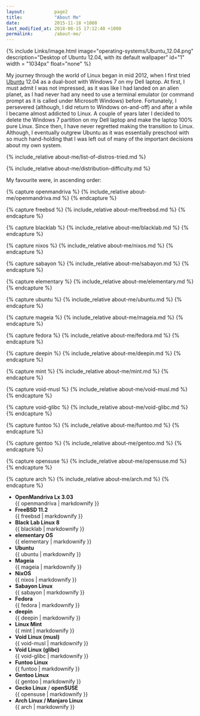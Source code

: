 ```yaml
---
layout:           page2
title:            "About Me"
date:             2015-11-18 +1000
last_modified_at: 2018-08-15 17:12:40 +1000
permalink:        /about-me/
---
```


{% include Links/image.html image="operating-systems/Ubuntu_12.04.png" description="Desktop of Ubuntu 12.04, with its default wallpaper" id="1" width = "1034px" float="none" %}

My journey through the world of Linux began in mid 2012, when I first tried [Ubuntu](http://www.ubuntu.com) 12.04 as a dual-boot with Windows 7 on my Dell laptop. At first, I must admit I was not impressed, as it was like I had landed on an alien planet, as I had never had any need to use a terminal emulator (or command prompt as it is called under Microsoft Windows) before. Fortunately, I persevered (although, I did return to Windows on-and-off) and after a while I became almost addicted to Linux. A couple of years later I decided to delete the Windows 7 partition on my Dell laptop and make the laptop 100% pure Linux. Since then, I have never regretted making the transition to Linux. Although, I eventually outgrew Ubuntu as it was essentially preschool with so much hand-holding that I was left out of many of the important decisions about my own system.

{% include_relative about-me/list-of-distros-tried.md %}

{% include_relative about-me/distribution-difficulty.md %}

My favourite were, in ascending order:

{% capture openmandriva %}
{% include_relative about-me/openmandriva.md %}
{% endcapture %}

{% capture freebsd %}
{% include_relative about-me/freebsd.md %}
{% endcapture %}

{% capture blacklab %}
{% include_relative about-me/blacklab.md %}
{% endcapture %}

{% capture nixos %}
{% include_relative about-me/nixos.md %}
{% endcapture %}

{% capture sabayon %}
{% include_relative about-me/sabayon.md %}
{% endcapture %}

{% capture elementary %}
{% include_relative about-me/elementary.md %}
{% endcapture %}

{% capture ubuntu %}
{% include_relative about-me/ubuntu.md %}
{% endcapture %}

{% capture mageia %}
{% include_relative about-me/mageia.md %}
{% endcapture %}

{% capture fedora %}
{% include_relative about-me/fedora.md %}
{% endcapture %}

{% capture deepin %}
{% include_relative about-me/deepin.md %}
{% endcapture %}

{% capture mint %}
{% include_relative about-me/mint.md %}
{% endcapture %}

{% capture void-musl %}
{% include_relative about-me/void-musl.md %}
{% endcapture %}

{% capture void-glibc %}
{% include_relative about-me/void-glibc.md %}
{% endcapture %}

{% capture funtoo %}
{% include_relative about-me/funtoo.md %}
{% endcapture %}

{% capture gentoo %}
{% include_relative about-me/gentoo.md %}
{% endcapture %}

{% capture opensuse %}
{% include_relative about-me/opensuse.md %}
{% endcapture %}

{% capture arch %}
{% include_relative about-me/arch.md %}
{% endcapture %}

<ul>
<li><b>OpenMandriva Lx 3.03</b></li>
{{ openmandriva | markdownify }}

<li><b>FreeBSD 11.2</b></li>
{{ freebsd | markdownify }}

<li><b>Black Lab Linux 8</b></li>
{{ blacklab | markdownify }}

<li><b>elementary OS</b></li>
{{ elementary | markdownify }}

<li><b>Ubuntu</b></li>
{{ ubuntu | markdownify }}

<li><b>Mageia</b></li>
{{ mageia | markdownify }}

<li><b>NixOS</b></li>
{{ nixos | markdownify }}

<li><b>Sabayon Linux</b></li>
{{ sabayon | markdownify }}

<li><b>Fedora</b></li>
{{ fedora | markdownify }}

<li><b>deepin</b></li>
{{ deepin | markdownify }}

<li><b>Linux Mint</b></li>
{{ mint | markdownify }}

<li><b>Void Linux (musl)</b></li>
{{ void-musl | markdownify }}

<li><b>Void Linux (glibc)</b></li>
{{ void-glibc | markdownify }}

<li><b>Funtoo Linux</b></li>
{{ funtoo | markdownify }}

<li><b>Gentoo Linux</b></li>
{{ gentoo | markdownify }}

<li><b>Gecko Linux</b> / <b>openSUSE</b></li>
{{ opensuse | markdownify }}

<li><b>Arch Linux / Manjaro Linux</b></li>
{{ arch | markdownify }}
